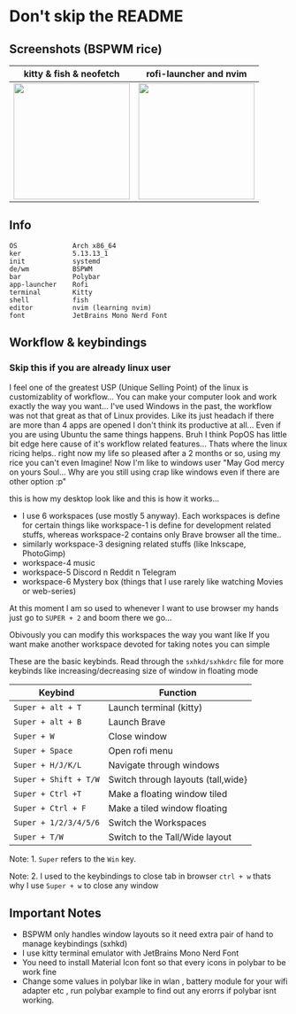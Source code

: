 # Don't skip the README
## Screenshots (BSPWM rice)
|kitty & fish & neofetch|rofi-launcher and nvim|
|-|-|
|<img height="210px" src="https://cdn.discordapp.com/attachments/846673042893832195/886930186757615656/unknown.png">|<img height="210px" src="https://cdn.discordapp.com/attachments/846673042893832195/887027701758722128/unknown.png">|

## Info 
```
OS              Arch x86_64
ker             5.13.13_1
init            systemd
de/wm           BSPWM
bar             Polybar
app-launcher    Rofi
terminal        Kitty
shell           fish
editor          nvim (learning nvim)
font            JetBrains Mono Nerd Font
```

## Workflow & keybindings
### Skip this if you are already linux user
I feel one of the greatest USP (Unique Selling Point) of the linux is customizablity of workflow... You can make your computer look and work exactly the way you want...
I've used Windows in the past, the workflow was not that great as that of Linux provides. Like its just headach if there are more than 4 apps are opened I don't think its productive at all... 
Even if you are using Ubuntu the same things happens. Bruh
I think PopOS has little bit edge here cause of it's workflow related features...
Thats where the linux ricing helps..
right now my life so pleased after a 2 months or so, using my rice you can't even Imagine! Now I'm like to windows user "May God mercy on yours Soul... Why are you still using crap like windows even if there are other option :p" 

this is how my desktop look like and this is how it works...
- I use 6 workspaces (use mostly 5 anyway). Each workspaces is define for certain things like workspace-1 is define for development related stuffs, whereas workspace-2 contains only Brave browser all the time..
- similarly workspace-3 designing related stuffs (like Inkscape, PhotoGimp)
- workspace-4 music
- workspace-5 Discord n Reddit n Telegram
- workspace-6 Mystery box (things that I use rarely like watching Movies or web-series)

At this moment I am so used to whenever I want to use browser my hands just go to `SUPER + 2` and boom there we go...

Obivously you can modify this workspaces the way you want like If you want make another workspace devoted for taking notes you can simple

These are the basic keybinds. Read through the `sxhkd/sxhkdrc` file for more keybinds like increasing/decreasing size of window in floating mode

|        Keybind           |                 Function                 |
| ------------------------ | ---------------------------------------- |
| `Super + alt + T`        | Launch terminal (kitty)                  |
| `Super + alt + B`        | Launch Brave                             |
| `Super + W`              | Close window                             |
| `Super + Space`          | Open rofi menu                           |
| `Super + H/J/K/L`        | Navigate through windows                 |
| `Super + Shift + T/W`    | Switch through layouts (tall,wide}       |
| `Super + Ctrl +T`        | Make a floating window tiled             |
| `Super + Ctrl + F`       | Make a tiled window floating             |
| `Super + 1/2/3/4/5/6`    | Switch the Workspaces                    |
| `Super + T/W`            | Switch to the Tall/Wide layout           |

Note: 1. `Super` refers to the `Win` key.

Note: 2. I used to the keybindings to close tab in browser `ctrl + w` thats why I use `Super + w` to close any window

## Important Notes
- BSPWM only handles window layouts so it need extra pair of hand to manage keybindings (sxhkd)
- I use kitty terminal emulator with JetBrains Mono Nerd Font 
- You need to install Material Icon font so that every icons in polybar to be work fine
- Change some values in polybar like in wlan , battery module for your wifi adapter etc , run polybar example to find out any erorrs if polybar isnt working.

